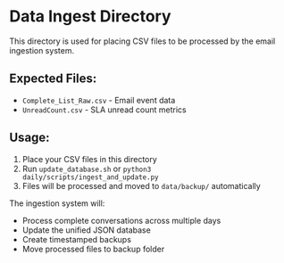 # Data Ingest Directory

This directory is used for placing CSV files to be processed by the email ingestion system.

## Expected Files:
- `Complete_List_Raw.csv` - Email event data
- `UnreadCount.csv` - SLA unread count metrics

## Usage:
1. Place your CSV files in this directory
2. Run `update_database.sh` or `python3 daily/scripts/ingest_and_update.py`
3. Files will be processed and moved to `data/backup/` automatically

The ingestion system will:
- Process complete conversations across multiple days
- Update the unified JSON database
- Create timestamped backups
- Move processed files to backup folder
